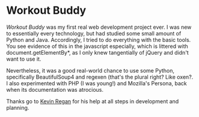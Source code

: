 # Workout Buddy

_Workout Buddy_ was my first real web development project ever.  I was new to essentially every technology, but had studied some small amount of Python and Java.  Accordingly, I tried to do everything with the basic tools.  You see evidence of this in the javascript especially, which is littered with document.getElementBy*, as I only knew tangentially of jQuery and didn't want to use it.

Nevertheless, it was a good real-world chance to use some Python, specifically BeautifulSoup4 and regexen (that's the plural right?  Like oxen?.  I also experimented with PHP (I was young!) and Mozilla's Persona, back when its documentation was atrocious.

Thanks go to [Kevin Regan](http://www.kevinregan.com/) for his help at all steps in development and planning.
